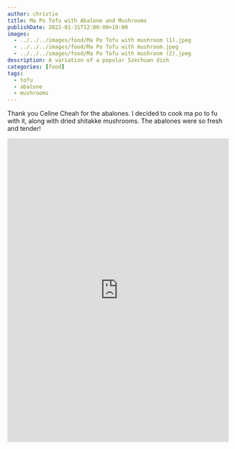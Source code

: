 ```yaml
---
author: christie
title: Ma Po Tofu with Abalone and Mushrooms
publishDate: 2022-01-31T12:00:00+10:00
images:
  - ../../../images/food/Ma Po Tofu with mushroom (1).jpeg
  - ../../../images/food/Ma Po Tofu with mushroom.jpeg
  - ../../../images/food/Ma Po Tofu with mushroom (2).jpeg
description: A variation of a popular Szechuan dish
categories: [food]
tags:
  - tofu
  - abalone
  - mushrooms
---
```

Thank you Celine Cheah for the abalones. I decided to cook ma po to fu with it, along with dried shitakke mushrooms. The abalones were so fresh and tender!

<iframe src="https://www.facebook.com/plugins/post.php?href=https%3A%2F%2Fwww.facebook.com%2Fchris1.tham%2Fposts%2Fpfbid0Poa4SLobTCRvUR38eUAoDjuHWYiTqSu7HdtBCmhT3w1hSmQDajoxAiom31Niqd8ol&show_text=true&width=500" width="500" height="684" style="border:none;overflow:hidden" scrolling="no" frameborder="0" allowfullscreen="true" allow="autoplay; clipboard-write; encrypted-media; picture-in-picture; web-share"></iframe>
